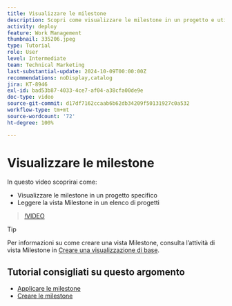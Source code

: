 ```yaml
---
title: Visualizzare le milestone
description: Scopri come visualizzare le milestone in un progetto e utilizza la vista Milestone nell’area [!UICONTROL Progetto].
activity: deploy
feature: Work Management
thumbnail: 335206.jpeg
type: Tutorial
role: User
level: Intermediate
team: Technical Marketing
last-substantial-update: 2024-10-09T00:00:00Z
recommendations: noDisplay,catalog
jira: KT-8946
exl-id: bad53b87-4033-4ce7-af04-a38cfa00de9e
doc-type: video
source-git-commit: d17df7162ccaab6b62db34209f50131927c0a532
workflow-type: tm+mt
source-wordcount: '72'
ht-degree: 100%

---
```


# Visualizzare le milestone

In questo video scoprirai come:

* Visualizzare le milestone in un progetto specifico
* Leggere la vista Milestone in un elenco di progetti

>[!VIDEO](https://video.tv.adobe.com/v/3415902/?quality=12&learn=on&enablevpops&captions=ita)

>[!TIP]
>
>Per informazioni su come creare una vista Milestone, consulta l’attività di vista Milestone in [Creare una visualizzazione di base](/help/reporting/basic-reporting/create-a-basic-view.md).

## Tutorial consigliati su questo argomento

* [Applicare le milestone](/help/manage-work/approval-processes-and-milestone-paths/apply-milestones.md)
* [Creare le milestone](/help/administration-and-setup/approval-processes-and-milestone-paths/creating-milestones.md)

